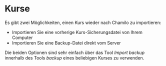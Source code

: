 
# Kurse

Es gibt zwei Möglichkeiten, einen Kurs wieder nach Chamilo zu importieren:

* Importieren Sie eine vorherige Kurs-Sicherungsdatei von Ihrem Computer
* Importieren Sie eine Backup-Datei direkt vom Server

Die beiden Optionen sind sehr einfach über das Tool _Import backup_ innerhalb des Tools _backup_ eines beliebigen Kurses zu verwenden.